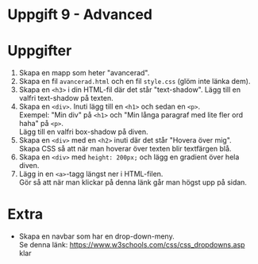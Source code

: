 # Uppgift 9 - Advanced

# Uppgifter
1. Skapa en mapp som heter "avancerad".
2. Skapa en fil `avancerad.html` och en fil `style.css` (glöm inte länka dem).
3. Skapa en `<h3>` i din HTML-fil där det står "text-shadow". Lägg till en valfri text-shadow på texten.
4. Skapa en `<div>`. Inuti lägg till en `<h1>` och sedan en `<p>`.  
   Exempel: "Min div" på `<h1>` och "Min långa paragraf med lite fler ord haha" på `<p>`.  
   Lägg till en valfri box-shadow på diven.
5. Skapa en `<div>` med en `<h2>` inuti där det står "Hovera över mig".  
   Skapa CSS så att när man hoverar över texten blir textfärgen blå.
6. Skapa en `<div>` med `height: 200px;` och lägg en gradient över hela diven.
7. Lägg in en `<a>`-tagg längst ner i HTML-filen.  
   Gör så att när man klickar på denna länk går man högst upp på sidan.

# Extra
- Skapa en navbar som har en drop-down-meny.  
  Se denna länk: https://www.w3schools.com/css/css_dropdowns.asp
klar